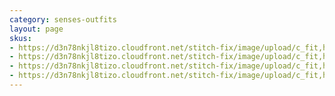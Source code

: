 ```yaml
---
category: senses-outfits
layout: page
skus:
- https://d3n78nkjl8tizo.cloudfront.net/stitch-fix/image/upload/c_fit,h_720,w_862/v1675924757/bd7ytrp8h8gacdacqbha.jpg
- https://d3n78nkjl8tizo.cloudfront.net/stitch-fix/image/upload/c_fit,h_720,w_862/v1672388710/avnmtpabediihxasgcge.jpg
- https://d3n78nkjl8tizo.cloudfront.net/stitch-fix/image/upload/c_fit,h_720,w_862/v1695203977/bgmpqvlhwxdxjpp114gh.jpg
- https://d3n78nkjl8tizo.cloudfront.net/stitch-fix/image/upload/c_fit,h_720,w_862/v1677143347/iz7ozssev9fb4b2vxv1z.jpg
---
```


